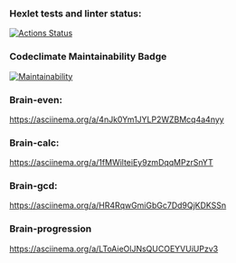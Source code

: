 ### Hexlet tests and linter status:
[![Actions Status](https://github.com/tropnikov/frontend-project-44/workflows/hexlet-check/badge.svg)](https://github.com/tropnikov/frontend-project-44/actions)

### Codeclimate Maintainability Badge
[![Maintainability](https://api.codeclimate.com/v1/badges/854452a78bfe2499684d/maintainability)](https://codeclimate.com/github/tropnikov/frontend-project-44/maintainability)

### Brain-even:

https://asciinema.org/a/4nJk0Ym1JYLP2WZBMcq4a4nyy

### Brain-calc:

https://asciinema.org/a/1fMWilteiEy9zmDqqMPzrSnYT

### Brain-gcd:

https://asciinema.org/a/HR4RqwGmiGbGc7Dd9QjKDKSSn

### Brain-progression

https://asciinema.org/a/LToAieOlJNsQUCOEYVUiUPzv3
